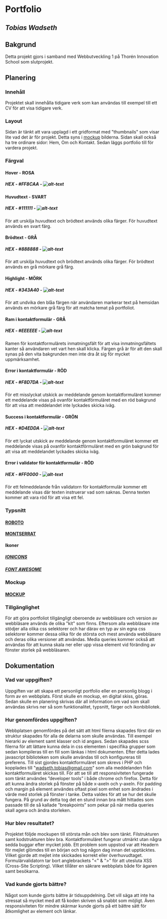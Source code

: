# Portfolio
## **_Tobias Wadseth_**

## Bakgrund
Detta projekt gjors i samband med Webbutveckling 1 på Thorén Innovation School som slutprojekt.

## Planering

### Innehåll
Projektet skall innehålla tidigare verk som kan användas till exempel till ett CV för att visa tidigare verk.

### Layout
Sidan är tänkt att vara upplagd i ett gridformat med "thumbnails" som visar lite vad det är för projekt. Detta syns i [mockup] bilderna. Sidan skall också ha tre ordinare sidor: Hem, Om och Kontakt. Sedan läggs portfolio till för vardera projekt.

[mockup]: https://github.com/wadsethtobias/WU1_ToWa#Mockup

### Färgval
#### Hover - ROSA
##### HEX - #FF8CAA - ![alt-text](https://via.placeholder.com/15/FF8CAA/FF8CAA?Text=%20 "#FF8CAA")

#### Huvudtext - SVART
##### HEX - #111111 - ![alt-text](https://via.placeholder.com/15/111111/111111?Text=%20 "#111111")
För att urskilja huvudtext och brödtext används olika färger. För huvudtext används en svart färg.

#### Brödtext - GRÅ
##### HEX - #888888 - ![alt-text](https://via.placeholder.com/15/888888/888888?Text=%20 "#888888")
För att urskilja huvudtext och brödtext används olika färger. För brödtext används en grå mörkare grå färg.

#### Highlight - MÖRK
##### HEX - #343A40 - ![alt-text](https://via.placeholder.com/15/343A40/343A40?Text=%20 "#343A40")
För att undvika den blåa färgen när användaren markerar text på hemsidan används en mörkare grå färg för att matcha temat på portfoliot.

#### Ram i kontaktformulär - GRÅ
##### HEX - #EEEEEE - ![alt-text](https://via.placeholder.com/15/EEEEEE/EEEEEE?Text=%20 "#EEEEEE")
Ramen för kontaktformulärets inmatningsfält för att visa inmatningsfältets kanter så användaren vet vart hen skall klicka. Färgen grå är för att den skall synas på den vita bakgrunden men inte dra åt sig för mycket uppmärksamhet.

#### Error i kontaktformulär - RÖD
##### HEX - #F8D7DA - ![alt-text](https://via.placeholder.com/15/F8D7DA/F8D7DA?Text=%20 "#F8D7DA")
För ett misslyckat utskick av meddelande genom kontaktformuläret kommer ett meddelande visas på ovanför kontaktförmuläret med en röd bakgrund för att visa att meddelandet inte lyckades skicka iväg.

#### Success i kontaktformulär - GRÖN
##### HEX - #D4EDDA - ![alt-text](https://via.placeholder.com/15/D4EDDA/D4EDDA?Text=%20 "#D4EDDA")
För ett lyckat utskick av meddelande genom kontaktformuläret kommer ett meddelande visas på ovanför kontaktförmuläret med en grön bakgrund för att visa att meddelandet lyckades skicka iväg.

#### Error i validator för kontaktformulär - RÖD
##### HEX - #FF0000 - ![alt-text](https://via.placeholder.com/15/FF0000/FF0000?Text=%20 "#FF0000")
För ett felmeddelande från validatorn för kontaktformulär kommer ett meddelande visas där texten instruerar vad som saknas. Denna texten kommer att vara röd för att visa ett fel.

### Typsnitt
#### [ROBOTO](https://fonts.google.com/specimen/Roboto)

#### [MONTSERRAT](https://fonts.google.com/specimen/Montserrat)

#### Ikoner
##### [IONICONS](https://ionicons.com)

##### [FONT AWESOME](https://fontawesome.com)

### Mockup
#### [MOCKUP](https://github.com/wadsethtobias/WU1_ToWa/tree/master/mockup)

### Tillgänglighet
För att göra portfoliot tillgängligt oberoende av webbläsare och version av webbläsare används de olika "kit" som finns. Eftersom alla webbläsare inte stödjer alla olika css selektorer och har därav en typ av sin egna css selektorer kommer dessa olika för de största och mest använda webbläsare och deras olika versioner att användas. Media queries kommer också att användas för att kunna skala ner eller upp vissa element vid föränding av fönster storlek på webbläsaren.

## Dokumentation

### Vad var uppgiften?
Uppgiften var att skapa ett personligt portfolio eller en personlig blogg i form av en webbplats. Först skulle en mockup, en digital skiss, göras. Sedan skulle en planering skrivas där all information om vad som skall användas skrivs ner så som funktionalitet, typsnitt, färger och ikonbibliotek.

### Hur genomfördes uppgiften?
Webbplatsen genomfördes på det sätt att html filerna skapades först där en struktur skapades för alla de delarna som skulle användas. Till exempel hierarki av element samt klasser och id angavs. Sedan skapades scss filerna för att lättare kunna dela in css elementen i specifika grupper som sedan kompileras till en fill som länkas i html dokumenten. Efter detta lades javascript biblioteken som skulle användas till och konfigureras till preferens. Till sist gjordes kontaktformuläret som skrevs i PHP och kopplades till "wadseth.tobias@gmail.com" som alla meddelanden från kontaktformuläret skickas till. För att se till att responsiviteten fungerade som tänkt användes ”developer tools” i både chrome och firefox. Detta för att kunna ändra storlek på fönster på både x-axeln och y-axeln. För padding och margin på element användes oftast pixel som enhet som ändrades i värde med storlek på fönster i tanke. Detta valdes för att se hur det skulle fungera. På grund av detta tog det en stund innan bra mått hittades som passade till de så kallade ”breakpoints” som pekar på när media queries skall agera och ändra storleken.

### Hur blev resultatet?
Projektet följde mockupen till största mån och blev som tänkt. Filstrukturen samt kodstrukturen blev bra. Kontaktformuläret fungerar utmärkt utan några sedda buggar efter mycket jobb. Ett problem som uppstod var att Headern för mejlet glömdes till en början och tog någon dag innan det upptäcktes. Vilket gjorde att mejlet inte skickades korrekt eller överhuvudtaget. Formulärvalidatorn tar bort anglebrackets "<" & ">" för att utesluta XSS (Cross-Site Scripting). Vilket tillåter en säkrare webbplats både för ägaren samt besökarna.

### Vad kunde gjorts bättre?
Något som kunde gjorts bättre är tidsuppdelning. Det vill säga att inte ha stressat så mycket med att få koden skriven så snabbt som möjligt. Även responsiviteten för mindre skärmar kunde gjorts på ett bättre sätt för åtkomlighet av element och länkar.